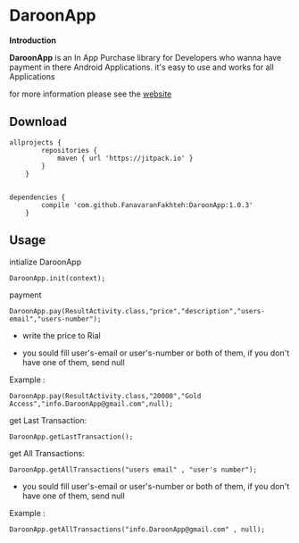 # DaroonApp

**Introduction**

**DaroonApp** is an In App Purchase library
for Developers who wanna have payment in there Android Applications.
it's easy to use and works for all Applications


for more information please see the [website](http://daroonapp.com)

**Download**
----

	allprojects { 
			repositories {
				maven { url 'https://jitpack.io' }
			}
		}


	dependencies {
			compile 'com.github.FanavaranFakhteh:DaroonApp:1.0.3'
		}
    
**Usage**
----
    
intialize DaroonApp 

	DaroonApp.init(context);
	
payment

	DaroonApp.pay(ResultActivity.class,"price","description","users-email","users-number");
    
* write the price to Rial

* you sould fill user's-email or user's-number or both of them,
if you don't have one of them, send null

Example : 
    
	DaroonApp.pay(ResultActivity.class,"20000","Gold Access","info.DaroonApp@gmail.com",null);
        
get Last Transaction:
    
	DaroonApp.getLastTransaction();

get All Transactions:
    
	DaroonApp.getAllTransactions("users email" , "user's number");
           
* you sould fill user's-email or user's-number or both of them,
if you don't have one of them, send null
    
Example :
    
	DaroonApp.getAllTransactions("info.DaroonApp@gmail.com" , null);
